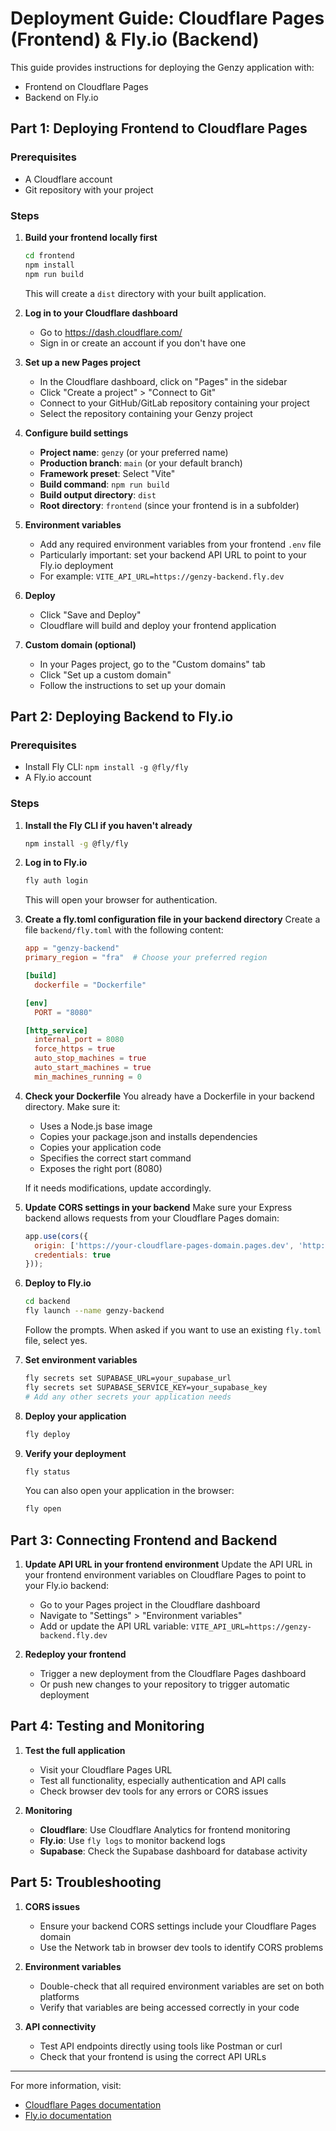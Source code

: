 # Deployment Guide: Cloudflare Pages (Frontend) & Fly.io (Backend)

This guide provides instructions for deploying the Genzy application with:
- Frontend on Cloudflare Pages
- Backend on Fly.io

## Part 1: Deploying Frontend to Cloudflare Pages

### Prerequisites
- A Cloudflare account
- Git repository with your project

### Steps

1. **Build your frontend locally first**
   ```bash
   cd frontend
   npm install
   npm run build
   ```
   This will create a `dist` directory with your built application.

2. **Log in to your Cloudflare dashboard**
   - Go to https://dash.cloudflare.com/
   - Sign in or create an account if you don't have one

3. **Set up a new Pages project**
   - In the Cloudflare dashboard, click on "Pages" in the sidebar
   - Click "Create a project" > "Connect to Git"
   - Connect to your GitHub/GitLab repository containing your project
   - Select the repository containing your Genzy project

4. **Configure build settings**
   - **Project name**: `genzy` (or your preferred name)
   - **Production branch**: `main` (or your default branch)
   - **Framework preset**: Select "Vite"
   - **Build command**: `npm run build`
   - **Build output directory**: `dist`
   - **Root directory**: `frontend` (since your frontend is in a subfolder)

5. **Environment variables**
   - Add any required environment variables from your frontend `.env` file
   - Particularly important: set your backend API URL to point to your Fly.io deployment
   - For example: `VITE_API_URL=https://genzy-backend.fly.dev`

6. **Deploy**
   - Click "Save and Deploy"
   - Cloudflare will build and deploy your frontend application

7. **Custom domain (optional)**
   - In your Pages project, go to the "Custom domains" tab
   - Click "Set up a custom domain"
   - Follow the instructions to set up your domain

## Part 2: Deploying Backend to Fly.io

### Prerequisites
- Install Fly CLI: `npm install -g @fly/fly`
- A Fly.io account

### Steps

1. **Install the Fly CLI if you haven't already**
   ```bash
   npm install -g @fly/fly
   ```

2. **Log in to Fly.io**
   ```bash
   fly auth login
   ```
   This will open your browser for authentication.

3. **Create a fly.toml configuration file in your backend directory**
   Create a file `backend/fly.toml` with the following content:
   ```toml
   app = "genzy-backend"
   primary_region = "fra"  # Choose your preferred region

   [build]
     dockerfile = "Dockerfile"

   [env]
     PORT = "8080"

   [http_service]
     internal_port = 8080
     force_https = true
     auto_stop_machines = true
     auto_start_machines = true
     min_machines_running = 0
   ```

4. **Check your Dockerfile**
   You already have a Dockerfile in your backend directory. Make sure it:
   - Uses a Node.js base image
   - Copies your package.json and installs dependencies
   - Copies your application code
   - Specifies the correct start command
   - Exposes the right port (8080)

   If it needs modifications, update accordingly.

5. **Update CORS settings in your backend**
   Make sure your Express backend allows requests from your Cloudflare Pages domain:
   ```javascript
   app.use(cors({
     origin: ['https://your-cloudflare-pages-domain.pages.dev', 'http://localhost:5173'],
     credentials: true
   }));
   ```

6. **Deploy to Fly.io**
   ```bash
   cd backend
   fly launch --name genzy-backend
   ```
   Follow the prompts. When asked if you want to use an existing `fly.toml` file, select yes.

7. **Set environment variables**
   ```bash
   fly secrets set SUPABASE_URL=your_supabase_url
   fly secrets set SUPABASE_SERVICE_KEY=your_supabase_key
   # Add any other secrets your application needs
   ```

8. **Deploy your application**
   ```bash
   fly deploy
   ```

9. **Verify your deployment**
   ```bash
   fly status
   ```
   
   You can also open your application in the browser:
   ```bash
   fly open
   ```

## Part 3: Connecting Frontend and Backend

1. **Update API URL in your frontend environment**
   Update the API URL in your frontend environment variables on Cloudflare Pages to point to your Fly.io backend:
   - Go to your Pages project in the Cloudflare dashboard
   - Navigate to "Settings" > "Environment variables"
   - Add or update the API URL variable: `VITE_API_URL=https://genzy-backend.fly.dev`

2. **Redeploy your frontend**
   - Trigger a new deployment from the Cloudflare Pages dashboard
   - Or push new changes to your repository to trigger automatic deployment

## Part 4: Testing and Monitoring

1. **Test the full application**
   - Visit your Cloudflare Pages URL
   - Test all functionality, especially authentication and API calls
   - Check browser dev tools for any errors or CORS issues

2. **Monitoring**
   - **Cloudflare**: Use Cloudflare Analytics for frontend monitoring
   - **Fly.io**: Use `fly logs` to monitor backend logs
   - **Supabase**: Check the Supabase dashboard for database activity

## Part 5: Troubleshooting

1. **CORS issues**
   - Ensure your backend CORS settings include your Cloudflare Pages domain
   - Use the Network tab in browser dev tools to identify CORS problems

2. **Environment variables**
   - Double-check that all required environment variables are set on both platforms
   - Verify that variables are being accessed correctly in your code

3. **API connectivity**
   - Test API endpoints directly using tools like Postman or curl
   - Check that your frontend is using the correct API URLs

---

For more information, visit:
- [Cloudflare Pages documentation](https://developers.cloudflare.com/pages/)
- [Fly.io documentation](https://fly.io/docs/) 